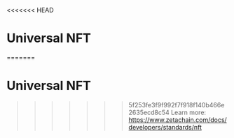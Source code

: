 <<<<<<< HEAD
# Universal NFT

=======
# Universal NFT

>>>>>>> 5f253fe3f9f992f7f918f140b466e2635ecd8c54
Learn more: https://www.zetachain.com/docs/developers/standards/nft